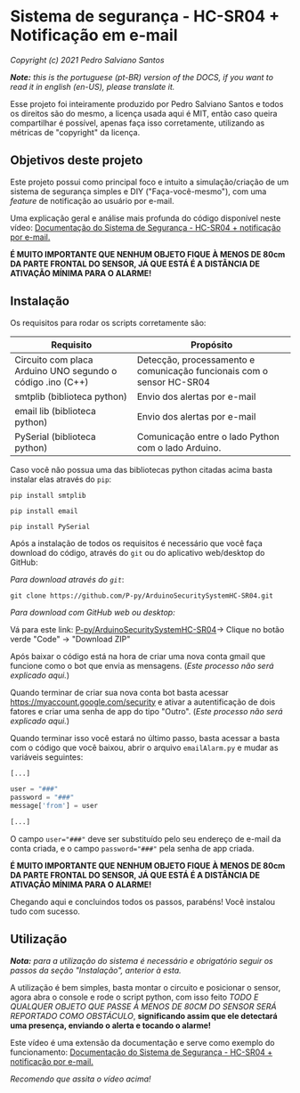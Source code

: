 # Sistema de segurança - HC-SR04 + Notificação em e-mail

*Copyright (c) 2021 Pedro Salviano Santos*

*__Note:__ this is the portuguese (pt-BR) version of the DOCS, if you want to read it in english (en-US), please translate it.*

Esse projeto foi inteiramente produzido por Pedro Salviano Santos e todos os direitos são do mesmo, a licença usada aqui é MIT, então caso queira compartilhar é possível, apenas faça isso corretamente, utilizando as métricas de "copyright" da licença.


## Objetivos deste projeto
Este projeto possui como principal foco e intuito a simulação/criação de um sistema de segurança simples e DIY ("Faça-você-mesmo"), com uma *feature* de notificação ao usuário por e-mail.

Uma explicação geral e análise mais profunda do código disponível neste vídeo: [Documentação do Sistema de Segurança - HC-SR04 + notificação por e-mail.]()

__É MUITO IMPORTANTE QUE NENHUM OBJETO FIQUE À MENOS DE 80cm DA PARTE FRONTAL DO SENSOR, JÁ QUE ESTÁ É A DISTÂNCIA DE ATIVAÇÃO MÍNIMA PARA O ALARME!__

## Instalação

Os requisitos para rodar os scripts corretamente são:

| Requisito | Propósito |
|--|--|
| Circuito com placa Arduino UNO segundo o código .ino (C++) | Detecção, processamento e comunicação funcionais com o sensor HC-SR04 |
| smtplib (biblioteca python) | Envio dos alertas por e-mail |
| email lib (biblioteca python) | Envio dos alertas por e-mail |
| PySerial (biblioteca python) | Comunicação entre o lado Python com o lado Arduino. |

Caso você não possua uma das bibliotecas python citadas acima basta instalar elas através do `pip`:

```shell
pip install smtplib

pip install email

pip install PySerial
``` 

Após a instalação de todos os requisitos é necessário que você faça download do código, através do `git` ou do aplicativo web/desktop do GitHub:

*Para download através do `git`*:
```shell
git clone https://github.com/P-py/ArduinoSecuritySystemHC-SR04.git
```

*Para download com GitHub web ou desktop:*

Vá para este link: [P-py/ArduinoSecuritySystemHC-SR04](https://github.com/P-py/ArduinoSecuritySystemHC-SR04)-> Clique no botão verde "Code" -> "Download ZIP"

Após baixar o código está na hora de criar uma nova conta gmail que funcione como o bot que envia as mensagens. (*Este processo não será explicado aqui.*)

Quando terminar de criar sua nova conta bot basta acessar https://myaccount.google.com/security e ativar a autentificação de dois fatores e criar uma senha de app do tipo "Outro". (*Este processo não será explicado aqui.*)

Quando terminar isso você estará no último passo, basta acessar a basta com o código que você baixou, abrir o arquivo `emailAlarm.py` e mudar as variáveis seguintes:

```python
[...]

user = "###"
password = "###"
message['from'] = user

[...]
```

O campo `user="###"` deve ser substituído pelo seu endereço de e-mail da conta criada, e o campo `password="###"` pela senha de app criada.

__É MUITO IMPORTANTE QUE NENHUM OBJETO FIQUE À MENOS DE 80cm DA PARTE FRONTAL DO SENSOR, JÁ QUE ESTÁ É A DISTÂNCIA DE ATIVAÇÃO MÍNIMA PARA O ALARME!__

Chegando aqui e concluindos todos os passos, parabéns! Você instalou tudo com sucesso.

## Utilização

*__Nota:__ para a utilização do sistema é necessário e obrigatório seguir os passos da seção "Instalação", anterior à esta.*

A utilização é bem simples, basta montar o circuito e posicionar o sensor, agora abra o console e rode o script python, com isso feito *TODO E QUALQUER OBJETO QUE PASSE À MENOS DE 80CM DO SENSOR SERÁ REPORTADO COMO OBSTÁCULO*, __significando assim que ele detectará uma presença, enviando o alerta e tocando o alarme!__

Este vídeo é uma extensão da documentação e serve como exemplo do funcionamento: [Documentação do Sistema de Segurança - HC-SR04 + notificação por e-mail.]()

*Recomendo que assita o vídeo acima!*
